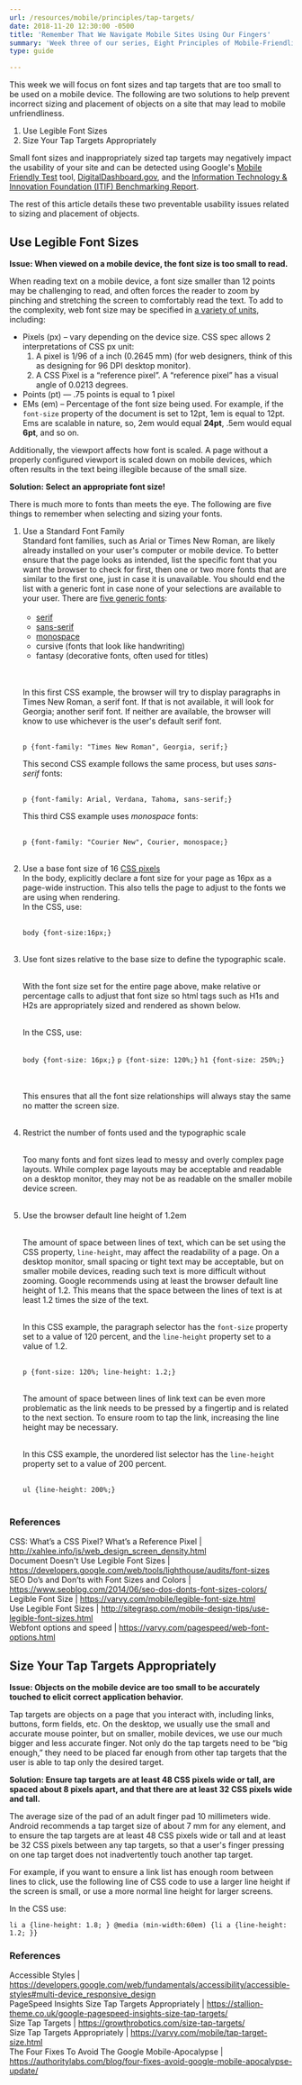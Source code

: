 ```yaml
---
url: /resources/mobile/principles/tap-targets/
date: 2018-11-20 12:30:00 -0500
title: 'Remember That We Navigate Mobile Sites Using Our Fingers'
summary: 'Week three of our series, Eight Principles of Mobile-Friendliness, covers how to size fonts and other tap targets, like links.'
type: guide

---
```


This week we will focus on font sizes and tap targets that are too small to be used on a mobile device. The following are two solutions to help prevent incorrect sizing and placement of objects on a site that may lead to mobile unfriendliness. 

1. Use Legible Font Sizes 
2. Size Your Tap Targets Appropriately 

Small font sizes and inappropriately sized tap targets may negatively impact the usability of your site and can be detected using Google's [Mobile Friendly Test](https://search.google.com/test/mobile-friendly) tool, [DigitalDashboard.gov](https://www.digitaldashboard.gov/), and the [Information Technology & Innovation Foundation (ITIF) Benchmarking Report](https://itif.org/publications/2017/03/08/benchmarking-us-government-websites). 

The rest of this article details these two preventable usability issues related to sizing and placement of objects. 

## Use Legible Font Sizes 

**Issue: When viewed on a mobile device, the font size is too small to read.** 

When reading text on a mobile device, a font size smaller than 12 points may be challenging to read, and often forces the reader to zoom by pinching and stretching the screen to comfortably read the text. To add to the complexity, web font size may be specified in [a variety of units](https://www.youtube.com/watch?v=qrduUUdxBSY&t=21), including: 

- Pixels (px) – vary depending on the device size. CSS spec allows 2 interpretations of CSS px unit:  
   1. A pixel is 1/96 of a inch (0.2645 mm) (for web designers, think of this as designing for 96 DPI desktop monitor). 
   2. A CSS Pixel is a “reference pixel”. A “reference pixel” has a visual angle of 0.0213 degrees. 
- Points (pt) — .75 points is equal to 1 pixel 
- EMs (em) – Percentage of the font size being used. For example, if the `font-size` property of the document is set to 12pt, 1em is equal to 12pt. Ems are scalable in nature, so, 2em would equal **24pt**, .5em would equal **6pt**, and so on. 

Additionally, the viewport affects how font is scaled. A page without a properly configured viewport is scaled down on mobile devices, which often results in the text being illegible because of the small size. 

**Solution: Select an appropriate font size!** 

There is much more to fonts than meets the eye. The following are five things to remember when selecting and sizing your fonts. 

<ol>
   <li>Use a Standard Font Family <br />Standard font families, such as Arial or Times New Roman, are likely already installed on your user's computer or mobile device. To better ensure that the page looks as intended, list the specific font that you want the browser to check for first, then one or two more fonts that are similar to the first one, just in case it is unavailable. You should end the list with a generic font in case none of your selections are available to your user. There are <a href="https://www.w3.org/Style/Examples/007/fonts.en.html">five generic fonts</a>: <br /><br />

<ul>
<li><a href="https://en.wikipedia.org/wiki/Serif">serif</a> </li>
<li><a href="https://en.wikipedia.org/wiki/Sans-serif">sans-serif</a> </li>
<li><a href="https://en.wikipedia.org/wiki/Monospaced_font">monospace</a> </li>
<li>cursive (fonts that look like handwriting) </li>
   <li>fantasy (decorative fonts, often used for titles) </li>
      </ul>

<br /><br />In this first CSS example, the browser will try to display paragraphs in Times New Roman, a serif font. If that is not available, it will look for Georgia; another serif font. If neither are available, the browser will know to use whichever is the user's default serif font. <br /><br />

`p {font-family: "Times New Roman", Georgia, serif;} `

This second CSS example follows the same process, but uses <em>sans-serif</em> fonts: <br /><br />

`p {font-family: Arial, Verdana, Tahoma, sans-serif;}`

This third CSS example uses <em>monospace</em> fonts: <br /><br />

`p {font-family: "Courier New", Courier, monospace;}` <br /><br /></li>
<li>Use a base font size of 16 <a href="http://xahlee.info/js/web_design_screen_density.html">CSS pixels</a> <br />In the body, explicitly declare a font size for your page as 16px as a page-wide instruction. This also tells the page to adjust to the fonts we are using when rendering. <br />In the CSS, use: <br /><br />

`body {font-size:16px;}` <br /><br /></li>

<li>Use font sizes relative to the base size to define the typographic scale. <br /><br />

With the font size set for the entire page above, make relative or percentage calls to adjust that font size so html tags such as H1s and H2s are appropriately sized and rendered as shown below. <br /><br />

In the CSS, use: <br /><br />

`body {font-size: 16px;}`
`p {font-size: 120%;}`
`h1 {font-size: 250%;}`

<br /><br />This ensures that all the font size relationships will always stay the same no matter the screen size. <br /><br /></li>

<li>Restrict the number of fonts used and the typographic scale <br /><br />

Too many fonts and font sizes lead to messy and overly complex page layouts. While complex page layouts may be acceptable and readable on a desktop monitor, they may not be as readable on the smaller mobile device screen. <br /><br /></li>

<li>Use the browser default line height of 1.2em <br /><br />

The amount of space between lines of text, which can be set using the CSS property, `line-height`, may affect the readability of a page. On a desktop monitor, small spacing or tight text may be acceptable, but on smaller mobile devices, reading such text is more difficult without zooming. Google recommends using at least the browser default line height of 1.2. This means that the space between the lines of text is at least 1.2 times the size of the text. <br /><br />

In this CSS example, the paragraph selector has the `font-size` property set to a value of 120 percent, and the `line-height` property set to a value of 1.2. <br /><br />

`p {font-size: 120%; line-height: 1.2;}` <br /><br />

The amount of space between lines of link text can be even more problematic as the link needs to be pressed by a fingertip and is related to the next section. To ensure room to tap the link, increasing the line height may be necessary. <br /><br />

In this CSS example, the unordered list selector has the `line-height` property set to a value of 200 percent. <br /><br />

`ul {line-height: 200%;}` <br /><br /></li>
</ol>

### References 

CSS: What’s a CSS Pixel? What’s a Reference Pixel | http://xahlee.info/js/web_design_screen_density.html <br />
Document Doesn't Use Legible Font Sizes | https://developers.google.com/web/tools/lighthouse/audits/font-sizes <br />
SEO Do’s and Don’ts with Font Sizes and Colors | https://www.seoblog.com/2014/06/seo-dos-donts-font-sizes-colors/ <br />
Legible Font Size | https://varvy.com/mobile/legible-font-size.html <br />
Use Legible Font Sizes | http://sitegrasp.com/mobile-design-tips/use-legible-font-sizes.html <br />
Webfont options and speed | https://varvy.com/pagespeed/web-font-options.html 

## Size Your Tap Targets Appropriately 

**Issue: Objects on the mobile device are too small to be accurately touched to elicit correct application behavior.** 

Tap targets are objects on a page that you interact with, including links, buttons, form fields, etc. On the desktop, we usually use the small and accurate mouse pointer, but on smaller, mobile devices, we use our much bigger and less accurate finger. Not only do the tap targets need to be “big enough,” they need to be placed far enough from other tap targets that the user is able to tap only the desired target. 

**Solution: Ensure tap targets are at least 48 CSS pixels wide or tall, are spaced about 8 pixels apart, and that there are at least 32 CSS pixels wide and tall.** 

The average size of the pad of an adult finger pad 10 millimeters wide. Android recommends a tap target size of about 7 mm for any element, and to ensure the tap targets are at least 48 CSS pixels wide or tall and at least be 32 CSS pixels between any tap targets, so that a user's finger pressing on one tap target does not inadvertently touch another tap target. 

For example, if you want to ensure a link list has enough room between lines to click, use the following line of CSS code to use a larger line height if the screen is small, or use a more normal line height for larger screens. 

In the CSS use:  

`li a {line-height: 1.8; } @media (min-width:60em) {li a {line-height: 1.2; }}`

### References 

Accessible Styles | https://developers.google.com/web/fundamentals/accessibility/accessible-styles#multi-device_responsive_design <br />
PageSpeed Insights Size Tap Targets Appropriately | https://stallion-theme.co.uk/google-pagespeed-insights-size-tap-targets/ <br />
Size Tap Targets | https://growthrobotics.com/size-tap-targets/ <br />
Size Tap Targets Appropriately | https://varvy.com/mobile/tap-target-size.html <br />
The Four Fixes To Avoid The Google Mobile-Apocalypse | https://authoritylabs.com/blog/four-fixes-avoid-google-mobile-apocalypse-update/ 

